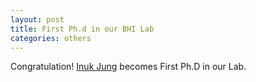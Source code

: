 ```yaml
---
layout: post
title: First Ph.d in our BHI Lab
categories: others
---
```

Congratulation! [Inuk Jung](/members/inuk_jung.html) becomes First Ph.D in our Lab.
